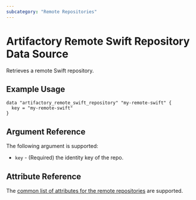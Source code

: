 ```yaml
---
subcategory: "Remote Repositories"
---
```

# Artifactory Remote Swift Repository Data Source

Retrieves a remote Swift repository.

## Example Usage

```hcl
data "artifactory_remote_swift_repository" "my-remote-swift" {
  key = "my-remote-swift"
}
```

## Argument Reference

The following argument is supported:

* `key` - (Required) the identity key of the repo.

## Attribute Reference

The [common list of attributes for the remote repositories](remote.md) are supported.